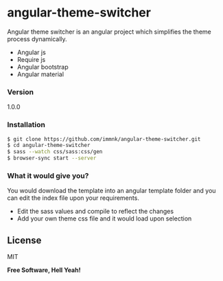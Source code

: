 # angular-theme-switcher

Angular theme switcher is an angular project which simplifies the theme process dynamically.

  - Angular js
  - Require js
  - Angular bootstrap
  - Angular material

### Version
1.0.0

### Installation

```sh
$ git clone https://github.com/immnk/angular-theme-switcher.git
$ cd angular-theme-switcher
$ sass --watch css/sass:css/gen 
$ browser-sync start --server
```

### What it would give you?
You would download the template into an angular template folder and you can edit the index file upon your requirements.

* Edit the sass values and compile to reflect the changes
* Add your own theme css file and it would load upon selection


License
----

MIT


**Free Software, Hell Yeah!**